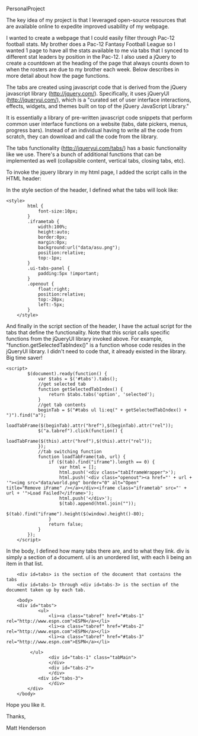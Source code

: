 PersonalProject

The key idea of my project is that I leveraged open-source resources that are available online to expedite improved usability of my webpage.

I wanted to create a webpage that I could easily filter through Pac-12 football stats. My brother does a Pac-12 Fantasy Football League so I wanted 1 page to have all the stats available to me via tabs that I synced to different stat leaders by position in the Pac-12. I also used a jQuery to create a countdown at the heading of the page that always counts down to when the rosters are due to my brother each week. Below describes in more detail about how the page functions.

The tabs are created using javascript code that is derived from the jQuery javascript library (http://jquery.com/). Specifically, it uses jQueryUI (http://jqueryui.com/), which is a "curated set of user interface interactions,	effects, widgets, and themes built on top of the jQuery JavaScript Library." 

It is essentially a library of pre-written javascript code snippets that perform common user interface functions on a website (tabs, date pickers, menus, progress bars). Instead of an individual having to write all the code from scratch, they can download and call the code from the library.

The tabs functionality (http://jqueryui.com/tabs/) has a basic functionality like we use. There's a bunch of additional functions that can be implemented as well (collapsible content, vertical tabs, closing tabs, etc). 

To invoke the jquery library in my html page, I added the script calls in the HTML header:
        <script type="text/javascript" src="data/js/jquery.js"></script>
        <script type="text/javascript" src="data/js/jquery-ui.js"></script>


In the style section of the header, I defined what the tabs will look like:

	<style>
            html {
                font-size:10px;
            }
            .iframetab {
                width:100%;
                height:auto;
                border:0px;
                margin:0px;
                background:url("data/asu.png");
                position:relative;
                top:-1px;
            }
            .ui-tabs-panel {
                padding:5px !important;
            }
            .openout {
                float:right;
                position:relative;
                top:-28px;
                left:-5px;
            }
        </style>

And finally in the script section of the header, I have the actual script for the tabs that define the functionality. Note that this script calls specific functions from the jQueryUI library invoked above. For example, "function.getSelectedTabIndex()" is a function whose code resides in the jQueryUI library. I didn't need to code that, it already existed in the library. Big time saver!

	<script>
            $(document).ready(function() {
                var $tabs = $('#tabs').tabs();
                //get selected tab
                function getSelectedTabIndex() {
                    return $tabs.tabs('option', 'selected');
                }
                //get tab contents
                beginTab = $("#tabs ul li:eq(" + getSelectedTabIndex() + ")").find("a");
                loadTabFrame($(beginTab).attr("href"),$(beginTab).attr("rel"));
                $("a.tabref").click(function() {
                    loadTabFrame($(this).attr("href"),$(this).attr("rel"));
                });
                //tab switching function
                function loadTabFrame(tab, url) {
                    if ($(tab).find("iframe").length == 0) {
                        var html = [];
                        html.push('<div class="tabIframeWrapper">');
                        html.push('<div class="openout"><a href="' + url + '"><img src="data/world.png" border="0" alt="Open"                        title="Remove iFrame" /></a></div><iframe class="iframetab" src="' + url + '">Load Failed?</iframe>');
                        html.push('</div>');
                        $(tab).append(html.join(""));
                        $(tab).find("iframe").height($(window).height()-80);
                    }
                    return false;
                }
            });
        </script>

In the body, I defined how many tabs there are, and to what they link. div is simply a section of a document. ul is an unordered list, with each li being an item in that list. 

		<div id=tabs> is the section of the document that contains the tabs
		<div id=tabs-1> through <div id=tabs-3> is the section of the document taken up by each tab.

		<body>
		<div id="tabs">
            	<ul>
                	<li><a class="tabref" href="#tabs-1" rel="http://www.espn.com">ESPN</a></li>
                	<li><a class="tabref" href="#tabs-2" rel="http://www.espn.com">ESPN</a></li>
                	<li><a class="tabref" href="#tabs-3" rel="http://www.espn.com">ESPN</a></li>
		
        	 </ul>
            		<div id="tabs-1" class="tabMain">
            		</div>
            		<div id="tabs-2">
            		</div>
        		<div id="tabs-3">
            		</div>
        	</div> 
		</body>

Hope you like it.

Thanks,

Matt Henderson
